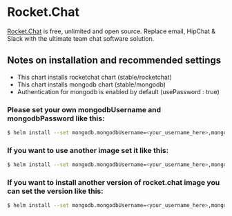 # Rocket.Chat

[Rocket.Chat](https://rocket.chat/) is free, unlimited and open source. Replace email, HipChat & Slack with the ultimate team chat software solution.

## Notes on installation and recommended settings

- This chart installs rocketchat chart (stable/rocketchat)
- This chart installs mongodb chart (stable/mongodb) 
- Authentication for mongodb is enabled by default (usePassword : true)

### Please set your own mongodbUsername and mongodbPassword like this:
```bash
$ helm install --set mongodb.mongodbUsername=<your_username_here>,mongodb.mongodbPassword=<your_password_here> --name my-rocketchat stable/rocketchat
```

### If you want to use another image set it like this:
```bash
$ helm install --set mongodb.mongodbUsername=<your_username_here>,mongodb.mongodbPassword=<your_password_here>,repository=<your_image> --name my-rocketchat stable/rocketchat
```

### If you want to install another version of rocket.chat image you can set the version like this:
```bash
$ helm install --set mongodb.mongodbUsername=<your_username_here>,mongodb.mongodbPassword=<your_password_here>,tag=0.74.0 --name my-rocketchat stable/rocketchat
```


